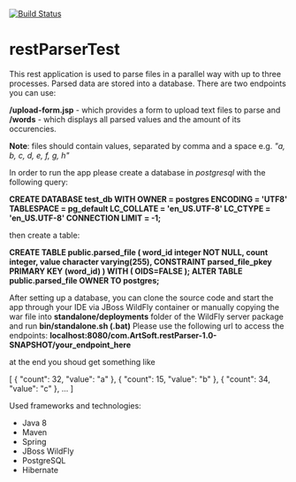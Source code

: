 [![Build Status](https://circleci.com/gh/xtbmaster/RESTful_APP.svg?style=shield&circle-token=:circle-token)](https://circleci.com/gh/xtbmaster/RESTful_APP/6)

# restParserTest

This rest application is used to parse files in a parallel way with up to three processes. Parsed data are stored into a database.
There are two endpoints you can use:

**/upload-form.jsp** - which provides a form to upload text files to parse 
and
**/words** - which displays all parsed values and the amount of its occurencies.

**Note**: files should contain values, separated by comma and a space e.g. _"a, b, c, d, e, f, g, h"_

In order to run the app please create a database in _postgresql_ with the following query:

**CREATE DATABASE test_db
  WITH OWNER = postgres
       ENCODING = 'UTF8'
       TABLESPACE = pg_default
       LC_COLLATE = 'en_US.UTF-8'
       LC_CTYPE = 'en_US.UTF-8'
       CONNECTION LIMIT = -1;**

then create a table:

**CREATE TABLE public.parsed_file
(
  word_id integer NOT NULL,
  count integer,
  value character varying(255),
  CONSTRAINT parsed_file_pkey PRIMARY KEY (word_id)
)
WITH (
  OIDS=FALSE
);
ALTER TABLE public.parsed_file
  OWNER TO postgres;**

After setting up a database, you can clone the source code and start the app through your IDE via JBoss WildFly container 
or manually copying the war file into
**standalone/deployments** folder of the WildFly server package and run **bin/standalone.sh (.bat)** 
Please use the following url to access the endpoints:
**localhost:8080/com.ArtSoft.restParser-1.0-SNAPSHOT/your_endpoint_here**

at the end you shoud get something like


[
   {
      "count": 32,
      "value": "a"
   },
   {
      "count": 15,
      "value": "b"
   },
   {
      "count": 34,
      "value": "c"
   },
   ...
]


Used frameworks and technologies:

- Java 8
- Maven
- Spring
- JBoss WildFly
- PostgreSQL
- Hibernate

